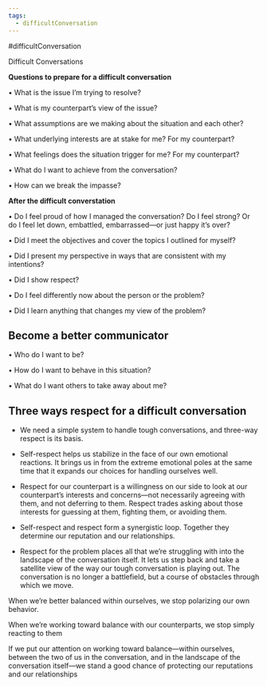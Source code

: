 ```yaml
---
tags:
  - difficultConversation
---
```

#difficultConversation 

Difficult Conversations


**Questions to prepare for a difficult conversation**

• What is the issue I’m trying to resolve?

• What is my counterpart’s view of the issue?

• What assumptions are we making about the situation and each other?

• What underlying interests are at stake for me? For my counterpart?

• What feelings does the situation trigger for me? For my counterpart?

• What do I want to achieve from the conversation?

• How can we break the impasse?

**After the difficult converstation**

• Do I feel proud of how I managed the conversation? Do I feel strong? Or do I feel let down, embattled, embarrassed—or just happy it’s over?

• Did I meet the objectives and cover the topics I outlined for myself?

• Did I present my perspective in ways that are consistent with my intentions?

• Did I show respect?

• Do I feel differently now about the person or the problem?

• Did I learn anything that changes my view of the problem?

Become a better communicator
----------------------------

• Who do I want to be?

• How do I want to behave in this situation?

• What do I want others to take away about me?

Three ways respect for a difficult conversation
-----------------------------------------------

-   We need a simple system to handle tough conversations, and three-way respect is its basis.

-   Self-respect helps us stabilize in the face of our own emotional reactions. It brings us in from the extreme emotional poles at the same time that it expands our choices for handling ourselves well.

-   Respect for our counterpart is a willingness on our side to look at our counterpart’s interests and concerns—not necessarily agreeing with them, and not deferring to them. Respect trades asking about those interests for guessing at them, fighting them, or avoiding them.

-   Self-respect and respect form a synergistic loop. Together they determine our reputation and our relationships.

-   Respect for the problem places all that we’re struggling with into the landscape of the conversation itself. It lets us step back and take a satellite view of the way our tough conversation is playing out. The conversation is no longer a battlefield, but a course of obstacles through which we move.

When we’re better balanced within ourselves, we stop polarizing our own behavior.

When we’re working toward balance with our counterparts, we stop simply reacting to them

If we put our attention on working toward balance—within ourselves, between the two of us in the conversation, and in the landscape of the conversation itself—we stand a good chance of protecting our reputations and our relationships